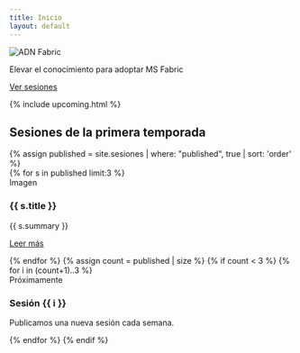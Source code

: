 ```yaml
---
title: Inicio
layout: default
---
```

<section class="hero">
  <img src="{{ '/assets/img/banner.png' | relative_url }}" alt="ADN Fabric">
  <p>Elevar el conocimiento para adoptar MS Fabric</p>
  <a class="btn" href="{{ '/sesiones/' | relative_url }}">Ver sesiones</a>
</section>

{% include upcoming.html %}

<section class="section">
  <h2>Sesiones de la primera temporada</h2>
  {% assign published = site.sesiones | where: "published", true | sort: 'order' %}
  <div class="card-grid">
    {% for s in published limit:3 %}
      <article class="card">
        <div class="placeholder">Imagen</div>
        <h3>{{ s.title }}</h3>
        <p>{{ s.summary }}</p>
        <p><a class="btn" href="{{ s.url | relative_url }}">Leer más</a></p>
      </article>
    {% endfor %}
    {% assign count = published | size %}
    {% if count < 3 %}
      {% for i in (count+1)..3 %}
      <article class="card">
        <div class="placeholder">Próximamente</div>
        <h3>Sesión {{ i }}</h3>
        <p>Publicamos una nueva sesión cada semana.</p>
      </article>
      {% endfor %}
    {% endif %}
  </div>
</section>